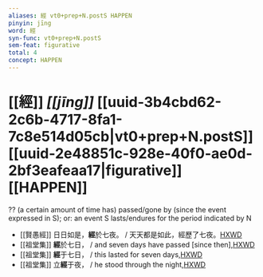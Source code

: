```yaml
---
aliases: 經 vt0+prep+N.postS HAPPEN
pinyin: jīng
word: 經
syn-func: vt0+prep+N.postS
sem-feat: figurative
total: 4
concept: HAPPEN 
---
```

# [[經]] *[[jīng]]*  [[uuid-3b4cbd62-2c6b-4717-8fa1-7c8e514d05cb|vt0+prep+N.postS]] [[uuid-2e48851c-928e-40f0-ae0d-2bf3eafeaa17|figurative]] [[HAPPEN]]
?? (a certain amount of time has) passed/gone by (since the event expressed in S); or: an event S lasts/endures for the period indicated by N
 - [[賢愚經]] 日日如是，**經**於七夜。 / 天天都是如此，經歷了七夜。[HXWD](https://hxwd.org/textview.html?location=KR6b0059_T_003-0371b.22)
 - [[祖堂集]] **經**於七日， / and seven days have passed [since then],[HXWD](https://hxwd.org/textview.html?location=KR6q0002_Yan_001-1024a.31)
 - [[祖堂集]] **經**于七日， / this lasted for seven days,[HXWD](https://hxwd.org/textview.html?location=KR6q0002_Yan_001-1026a.27)
 - [[祖堂集]] 立**經**于夜， / he stood through the night,[HXWD](https://hxwd.org/textview.html?location=KR6q0002_Yan_002-1072a.44)